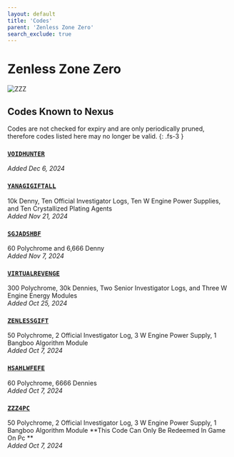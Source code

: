 ```yaml
---
layout: default
title: 'Codes'
parent: 'Zenless Zone Zero'
search_exclude: true
---
```


# Zenless Zone Zero

![ZZZ](https://cdn.discordapp.com/emojis/1264987656371310633.png)

## Codes Known to Nexus

Codes are not checked for expiry and are only periodically pruned, therefore codes listed here may no longer be valid.
{: .fs-3 }

### [`VOIDHUNTER`](https://zenless.hoyoverse.com/redemption?code=VOIDHUNTER)

*Added Dec 6, 2024*

### [`YANAGIGIFTALL`](https://zenless.hoyoverse.com/redemption?code=YANAGIGIFTALL)

10k Denny, Ten Official Investigator Logs, Ten W Engine Power Supplies, and Ten Crystallized Plating Agents<br />*Added Nov 21, 2024*

### [`SGJADSHBF`](https://zenless.hoyoverse.com/redemption?code=SGJADSHBF)

60 Polychrome and 6,666 Denny<br />*Added Nov 7, 2024*

### [`VIRTUALREVENGE`](https://zenless.hoyoverse.com/redemption?code=VIRTUALREVENGE)

300 Polychrome, 30k Dennies, Two Senior Investigator Logs, and Three W Engine Energy Modules<br />*Added Oct 25, 2024*

### [`ZENLESSGIFT`](https://zenless.hoyoverse.com/redemption?code=ZENLESSGIFT)

50 Polychrome, 2 Official Investigator Log, 3 W Engine Power Supply, 1 Bangboo Algorithm Module<br />*Added Oct 7, 2024*

### [`HSAHLWFEFE`](https://zenless.hoyoverse.com/redemption?code=HSAHLWFEFE)

60 Polychrome, 6666 Dennies<br />*Added Oct 7, 2024*

### [`ZZZ4PC`](https://zenless.hoyoverse.com/redemption?code=ZZZ4PC)

50 Polychrome, 2 Official Investigator Log, 3 W Engine Power Supply, 1 Bangboo Algorithm Module 
**This Code Can Only Be Redeemed In Game On Pc **<br />*Added Oct 7, 2024*